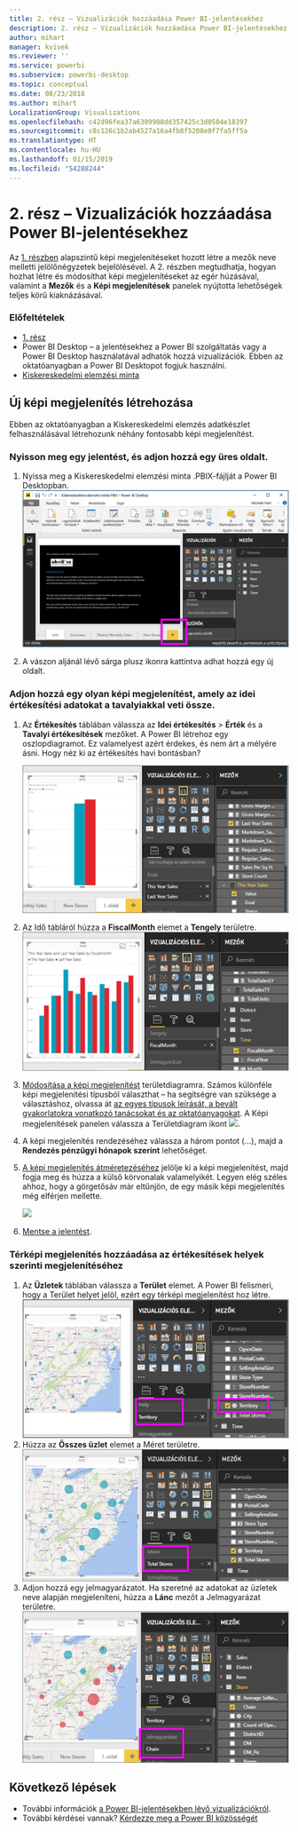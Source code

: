 ```yaml
---
title: 2. rész – Vizualizációk hozzáadása Power BI-jelentésekhez
description: 2. rész – Vizualizációk hozzáadása Power BI-jelentésekhez
author: mihart
manager: kvivek
ms.reviewer: ''
ms.service: powerbi
ms.subservice: powerbi-desktop
ms.topic: conceptual
ms.date: 08/23/2018
ms.author: mihart
LocalizationGroup: Visualizations
ms.openlocfilehash: c42d96fea37a6309908dd357425c3d0504e18397
ms.sourcegitcommit: c8c126c1b2ab4527a16a4fb8f5208e0f7fa5ff5a
ms.translationtype: HT
ms.contentlocale: hu-HU
ms.lasthandoff: 01/15/2019
ms.locfileid: "54288244"
---
```

# <a name="part-2-add-visualizations-to-a-power-bi-report"></a>2. rész – Vizualizációk hozzáadása Power BI-jelentésekhez
Az [1. részben](power-bi-report-add-visualizations-ii.md) alapszintű képi megjelenítéseket hozott létre a mezők neve melletti jelölőnégyzetek bejelölésével.  A 2. részben megtudhatja, hogyan hozhat létre és módosíthat képi megjelenítéseket az egér húzásával, valamint a **Mezők** és a **Képi megjelenítések** panelek nyújtotta lehetőségek teljes körű kiaknázásával.

### <a name="prerequisites"></a>Előfeltételek
- [1. rész](power-bi-report-add-visualizations-ii.md)
- Power BI Desktop – a jelentésekhez a Power BI szolgáltatás vagy a Power BI Desktop használatával adhatók hozzá vizualizációk. Ebben az oktatóanyagban a Power BI Desktopot fogjuk használni. 
- [Kiskereskedelmi elemzési minta](http://download.microsoft.com/download/9/6/D/96DDC2FF-2568-491D-AAFA-AFDD6F763AE3/Retail%20Analysis%20Sample%20PBIX.pbix)

## <a name="create-a-new-visualization"></a>Új képi megjelenítés létrehozása
Ebben az oktatóanyagban a Kiskereskedelmi elemzés adatkészlet felhasználásával létrehozunk néhány fontosabb képi megjelenítést.

### <a name="open-a-report-and-add-a-new-blank-page"></a>Nyisson meg egy jelentést, és adjon hozzá egy üres oldalt.
1. Nyissa meg a Kiskereskedelmi elemzési minta .PBIX-fájlját a Power BI Desktopban. 
   ![](media/power-bi-report-add-visualizations-ii/power-bi-open-desktop.png)   

2. A vászon aljánál lévő sárga plusz ikonra kattintva adhat hozzá egy új oldalt.

### <a name="add-a-visualization-that-looks-at-this-years-sales-compared-to-last-year"></a>Adjon hozzá egy olyan képi megjelenítést, amely az idei értékesítési adatokat a tavalyiakkal veti össze.
1. Az **Értékesítés** táblában válassza az **Idei értékesítés** > **Érték** és a **Tavalyi értékesítések** mezőket. A Power BI létrehoz egy oszlopdiagramot.  Ez valamelyest azért érdekes, és nem árt a mélyére ásni. Hogy néz ki az értékesítés havi bontásban?  
   
   ![](media/power-bi-report-add-visualizations-ii/power-bi-barchart.png)
2. Az Idő tábláról húzza a **FiscalMonth** elemet a **Tengely** területre.  
   ![](media/power-bi-report-add-visualizations-ii/power-bi-month.png)
3. [Módosítása a képi megjelenítést](power-bi-report-change-visualization-type.md) területdiagramra.  Számos különféle képi megjelenítési típusból választhat – ha segítségre van szüksége a választáshoz, olvassa át [az egyes típusok leírását, a bevált gyakorlatokra vonatkozó tanácsokat és az oktatóanyagokat](power-bi-visualization-types-for-reports-and-q-and-a.md). A Képi megjelenítések panelen válassza a Területdiagram ikont ![](media/power-bi-report-add-visualizations-ii/power-bi-areachart.png).
4. A képi megjelenítés rendezéséhez válassza a három pontot (...), majd a **Rendezés pénzügyi hónapok szerint** lehetőséget.
5. [A képi megjelenítés átméretezéséhez](power-bi-visualization-move-and-resize.md) jelölje ki a képi megjelenítést, majd fogja meg és húzza a külső körvonalak valamelyikét. Legyen elég széles ahhoz, hogy a görgetősáv már eltűnjön, de egy másik képi megjelenítés még elférjen mellette.
   
   ![](media/power-bi-report-add-visualizations-ii/pbi_part2_7b.png)
6. [Mentse a jelentést](../service-report-save.md).

### <a name="add-a-map-visualization-that-looks-at-sales-by-location"></a>Térképi megjelenítés hozzáadása az értékesítések helyek szerinti megjelenítéséhez
1. Az **Üzletek** táblában válassza a **Terület** elemet. A Power BI felismeri, hogy a Terület helyet jelöl, ezért egy térképi megjelenítést hoz létre.  
   ![](media/power-bi-report-add-visualizations-ii/power-bi-map.png)
2. Húzza az **Összes üzlet** elemet a Méret területre.  
   ![](media/power-bi-report-add-visualizations-ii/power-bi-map2.png)
3. Adjon hozzá egy jelmagyarázatot.  Ha szeretné az adatokat az üzletek neve alapján megjeleníteni, húzza a **Lánc** mezőt a Jelmagyarázat területre.  
   ![](media/power-bi-report-add-visualizations-ii/power-bi-legend.png)

## <a name="next-steps"></a>Következő lépések
* További információk [a Power BI-jelentésekben lévő vizualizációkról](power-bi-report-visualizations.md).  
* További kérdései vannak? [Kérdezze meg a Power BI közösségét](http://community.powerbi.com/)

